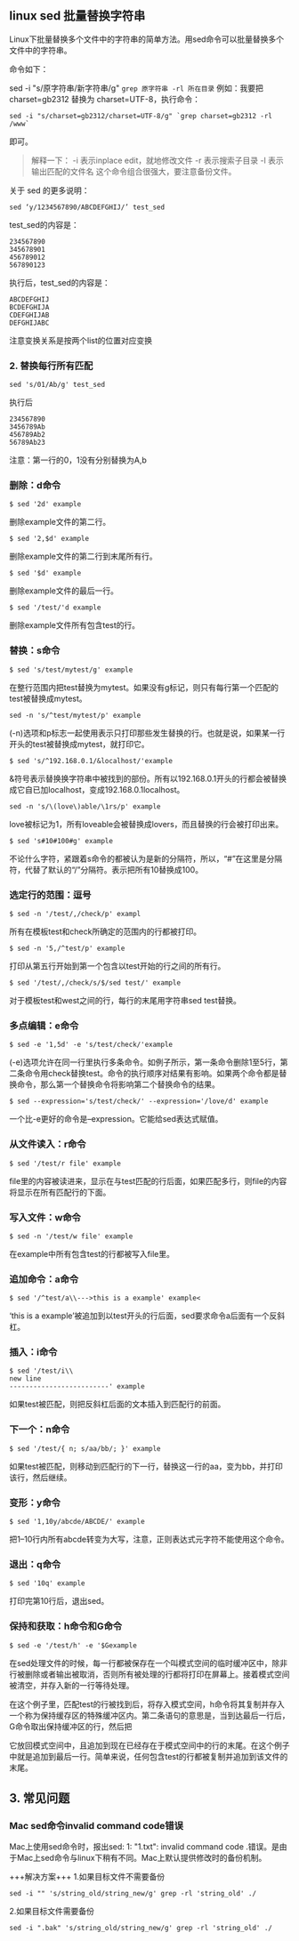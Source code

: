 ## linux sed 批量替换字符串

Linux下批量替换多个文件中的字符串的简单方法。用sed命令可以批量替换多个文件中的字符串。

命令如下：

sed -i "s/原字符串/新字符串/g" `grep 原字符串 -rl 所在目录`
例如：我要把 charset=gb2312 替换为 charset=UTF-8，执行命令：

```shell
sed -i "s/charset=gb2312/charset=UTF-8/g" `grep charset=gb2312 -rl /www`
```

即可。


> 解释一下：
> -i 表示inplace edit，就地修改文件
> -r 表示搜索子目录
> -l 表示输出匹配的文件名
> 这个命令组合很强大，要注意备份文件。


关于 sed 的更多说明：
```shell
sed ‘y/1234567890/ABCDEFGHIJ/’ test_sed
```

test_sed的内容是：
```
234567890
345678901
456789012
567890123
```
执行后，test_sed的内容是：
```
ABCDEFGHIJ
BCDEFGHIJA
CDEFGHIJAB
DEFGHIJABC
```
注意变换关系是按两个list的位置对应变换

### 2. 替换每行所有匹配
```shell
sed 's/01/Ab/g' test_sed
```
执行后
```
234567890
3456789Ab
456789Ab2
56789Ab23
```
注意：第一行的0，1没有分别替换为A,b


### 删除：d命令
```shell
$ sed '2d' example
```

删除example文件的第二行。
```shell
$ sed '2,$d' example
```

删除example文件的第二行到末尾所有行。
```shell
$ sed '$d' example
```
删除example文件的最后一行。
```shell
$ sed '/test/'d example
```
删除example文件所有包含test的行。


### 替换：s命令
```shell
$ sed 's/test/mytest/g' example
```
在整行范围内把test替换为mytest。如果没有g标记，则只有每行第一个匹配的test被替换成mytest。

```
sed -n 's/^test/mytest/p' example
```
(-n)选项和p标志一起使用表示只打印那些发生替换的行。也就是说，如果某一行开头的test被替换成mytest，就打印它。

```shell
$ sed 's/^192.168.0.1/&localhost/'example
```
&符号表示替换换字符串中被找到的部份。所有以192.168.0.1开头的行都会被替换成它自已加localhost，变成192.168.0.1localhost。

```shell
sed -n 's/\(love\)able/\1rs/p' example
```
love被标记为1，所有loveable会被替换成lovers，而且替换的行会被打印出来。

```shell
$ sed 's#10#100#g' example
```
不论什么字符，紧跟着s命令的都被认为是新的分隔符，所以，“#”在这里是分隔符，代替了默认的“/”分隔符。表示把所有10替换成100。

### 选定行的范围：逗号
```shell
$ sed -n '/test/,/check/p' exampl
```
所有在模板test和check所确定的范围内的行都被打印。

```shell
$ sed -n '5,/^test/p' example
```
打印从第五行开始到第一个包含以test开始的行之间的所有行。

```shell
$ sed '/test/,/check/s/$/sed test/' example
```
对于模板test和west之间的行，每行的末尾用字符串sed test替换。


### 多点编辑：e命令
```shell
$ sed -e '1,5d' -e 's/test/check/'example
```
(-e)选项允许在同一行里执行多条命令。如例子所示，第一条命令删除1至5行，第二条命令用check替换test。命令的执行顺序对结果有影响。如果两个命令都是替换命令，那么第一个替换命令将影响第二个替换命令的结果。

```
$ sed --expression='s/test/check/' --expression='/love/d' example
```
一个比-e更好的命令是–expression。它能给sed表达式赋值。

### 从文件读入：r命令
```shell
$ sed '/test/r file' example
```
file里的内容被读进来，显示在与test匹配的行后面，如果匹配多行，则file的内容将显示在所有匹配行的下面。


### 写入文件：w命令
```shell
$ sed -n '/test/w file' example
```
在example中所有包含test的行都被写入file里。


### 追加命令：a命令
```shell
$ sed '/^test/a\\--->this is a example' example<
```
‘this is a example’被追加到以test开头的行后面，sed要求命令a后面有一个反斜杠。

### 插入：i命令
```shell
$ sed '/test/i\\
new line
-------------------------' example
```
如果test被匹配，则把反斜杠后面的文本插入到匹配行的前面。

 
### 下一个：n命令
```
$ sed '/test/{ n; s/aa/bb/; }' example
```
如果test被匹配，则移动到匹配行的下一行，替换这一行的aa，变为bb，并打印该行，然后继续。


### 变形：y命令
```shell
$ sed '1,10y/abcde/ABCDE/' example
```
把1–10行内所有abcde转变为大写，注意，正则表达式元字符不能使用这个命令。


### 退出：q命令
```shell
$ sed '10q' example
```
打印完第10行后，退出sed。


### 保持和获取：h命令和G命令
```shell
$ sed -e '/test/h' -e '$Gexample
```

在sed处理文件的时候，每一行都被保存在一个叫模式空间的临时缓冲区中，除非行被删除或者输出被取消，否则所有被处理的行都将打印在屏幕上。接着模式空间被清空，并存入新的一行等待处理。

在这个例子里，匹配test的行被找到后，将存入模式空间，h命令将其复制并存入一个称为保持缓存区的特殊缓冲区内。第二条语句的意思是，当到达最后一行后，G命令取出保持缓冲区的行，然后把

它放回模式空间中，且追加到现在已经存在于模式空间中的行的末尾。在这个例子中就是追加到最后一行。简单来说，任何包含test的行都被复制并追加到该文件的末尾。



## 3. 常见问题
### Mac sed命令invalid command code错误
Mac上使用sed命令时，报出sed: 1: "1.txt": invalid command code .错误。是由于Mac上sed命令与linux下稍有不同。Mac上默认提供修改时的备份机制。

+++解决方案+++
1.如果目标文件不需要备份
```shell
sed -i "" 's/string_old/string_new/g' grep -rl 'string_old' ./
```

2.如果目标文件需要备份
```shell
sed -i ".bak" 's/string_old/string_new/g' grep -rl 'string_old' ./
```


